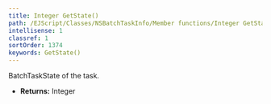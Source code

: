 ```yaml
---
title: Integer GetState()
path: /EJScript/Classes/NSBatchTaskInfo/Member functions/Integer GetState()
intellisense: 1
classref: 1
sortOrder: 1374
keywords: GetState()
---
```



BatchTaskState of the task.



* **Returns:** Integer


